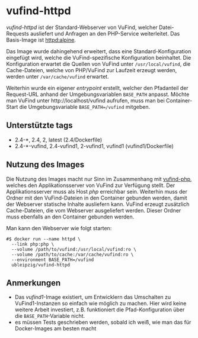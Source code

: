 # vufind-httpd

*vufind-httpd* ist der Standard-Webserver von VuFind, welcher Datei-Requests ausliefert und Anfragen an den PHP-Service weiterleitet. Das Basis-Image ist [httpd:alpine].

Das Image wurde dahingehend erweitert, dass eine Standard-Konfiguration eingefügt wird, welche die VuFind-spezifische Konfiguration beinhaltet. Die Konfiguration erwartet die  Quellen von VuFind unter `/usr/local/vufind`, die Cache-Dateien, welche von PHP/VuFind zur Laufzeit erzeugt werden, werden unter `/var/cache/vufind` erwartet.

Weiterhin wurde ein eigener *entrypoint* erstellt, welcher den Pfadanteil der Request-URL anhand der Umgebungsvariablen `BASE_PATH` anpasst. Möchte man VuFind unter http://localhost/vufind aufrufen, muss man bei Container-Start die Umgebungsvariable `BASE_PATH=/vufind` mitgeben.

## Unterstützte tags

* 2.4-*, 2.4, 2, latest (2.4/Dockerfile)
* 2.4-*-vufind, 2.4-vufind1, 2-vufind1, vufind1 (vufind1/Dockerfile)

## Nutzung des Images

Die Nutzung des Images macht nur Sinn im Zusammenhang mit [vufind-php], welches den Applikationsserver von VuFind zur Verfügung stellt. Der Applikationsserver muss als Host *php* erreichbar sein. Weiterhin muss der Ordner mit den VuFind-Dateien in den Container gebunden werden, damit der Webserver statische Inhalte ausliefern kann. VuFind erzeugt zusätzlich Cache-Dateien, die vom Webserver ausgeliefert werden. Dieser Ordner muss ebenfalls an den Container gebunden werden.

Man kann den Webserver wie folgt starten:
```
#$ docker run --name httpd \
  --link php:php \
  --volume /path/to/vufind:/usr/local/vufind:ro \
  --volume /path/to/cache:/var/cache/vufind:ro \
  --environment BASE_PATH=/vufind
  ubleipzig/vufind-httpd
```

## Anmerkungen

* Das *vufind1*-Image existiert, um Entwicklern das Umschalten zu VuFind1-Instanzen so einfach wie möglich zu machen. Hier wird keine weitere Arbeit investiert, z.B. funktioniert die Pfad-Konfiguration über die `BASE_PATH`-Variable nicht.
* es müssen Tests geschrieben werden, sobald ich weiß, wie man das für Docker-Images am besten macht

[httpd:alpine]: https://hub.docker.com/_/httpd/
[vufind-php]: https://hub.docker.com/r/ubleipzig/vufind-php/